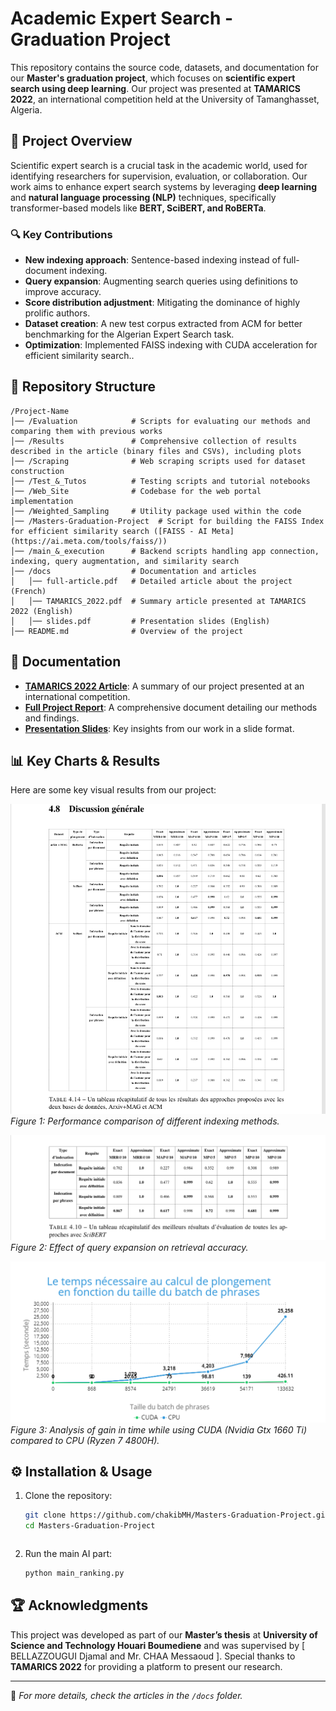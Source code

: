 # Academic Expert Search - Graduation Project

This repository contains the source code, datasets, and documentation for our **Master's graduation project**, which focuses on **scientific expert search using deep learning**. Our project was presented at **TAMARICS 2022**, an international competition held at the University of Tamanghasset, Algeria.

## 📌 Project Overview
Scientific expert search is a crucial task in the academic world, used for identifying researchers for supervision, evaluation, or collaboration. Our work aims to enhance expert search systems by leveraging **deep learning** and **natural language processing (NLP)** techniques, specifically transformer-based models like **BERT, SciBERT, and RoBERTa**. 

### 🔍 Key Contributions
- **New indexing approach**: Sentence-based indexing instead of full-document indexing.
- **Query expansion**: Augmenting search queries using definitions to improve accuracy.
- **Score distribution adjustment**: Mitigating the dominance of highly prolific authors.
- **Dataset creation**: A new test corpus extracted from ACM for better benchmarking for the Algerian Expert Search task.
- **Optimization**: Implemented FAISS indexing with CUDA acceleration for efficient similarity search..

## 📂 Repository Structure
```
/Project-Name
│── /Evaluation            # Scripts for evaluating our methods and comparing them with previous works
│── /Results               # Comprehensive collection of results described in the article (binary files and CSVs), including plots
│── /Scraping              # Web scraping scripts used for dataset construction
│── /Test_&_Tutos          # Testing scripts and tutorial notebooks
│── /Web_Site              # Codebase for the web portal implementation
│── /Weighted_Sampling     # Utility package used within the code
│── /Masters-Graduation-Project  # Script for building the FAISS Index for efficient similarity search ([FAISS - AI Meta](https://ai.meta.com/tools/faiss/))
│── /main_&_execution      # Backend scripts handling app connection, indexing, query augmentation, and similarity search
│── /docs                  # Documentation and articles
│   │── full-article.pdf   # Detailed article about the project (French)
│   │── TAMARICS_2022.pdf  # Summary article presented at TAMARICS 2022 (English)
│   │── slides.pdf         # Presentation slides (English)
│── README.md              # Overview of the project

```

## 📖 Documentation
- **[TAMARICS 2022 Article](./Docs/TAMARICS_2022.pdf)**: A summary of our project presented at an international competition.
- **[Full Project Report](./Docs/full-article.pdf)**: A comprehensive document detailing our methods and findings.
- **[Presentation Slides](./Docs/slides.pdf)**: Key insights from our work in a slide format.

## 📊 Key Charts & Results
Here are some key visual results from our project:

![Indexing Method Comparison](./Results/Plots/all_result.png)  
*Figure 1: Performance comparison of different indexing methods.*

![Query Expansion Impact](./Results/Plots/query_expansion_impact.png)  
*Figure 2: Effect of query expansion on retrieval accuracy.*

![CUDA Time Impact](./Results/Plots/cuda_vs_cpu.png)  
*Figure 3: Analysis of gain in time while using CUDA (Nvidia Gtx 1660 Ti) compared to CPU (Ryzen 7 4800H).*

## ⚙️ Installation & Usage
1. Clone the repository:
   ```sh
   git clone https://github.com/chakibMH/Masters-Graduation-Project.git
   cd Masters-Graduation-Project
   ```

   ```
2. Run the main AI part:
   ```sh
   python main_ranking.py
   ```

## 🏆 Acknowledgments
This project was developed as part of our **Master’s thesis** at **University of Science and Technology Houari Boumediene** and was supervised by [ BELLAZZOUGUI Djamal and Mr. CHAA Messaoud ]. Special thanks to **TAMARICS 2022** for providing a platform to present our research.

---
📌 *For more details, check the articles in the `/docs` folder.*
